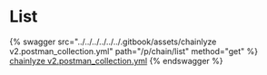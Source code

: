 # List

{% swagger src="../../../../../../.gitbook/assets/chainlyze v2.postman_collection.yml" path="/p/chain/list" method="get" %}
[chainlyze v2.postman_collection.yml](<../../../../../../.gitbook/assets/chainlyze v2.postman_collection.yml>)
{% endswagger %}
